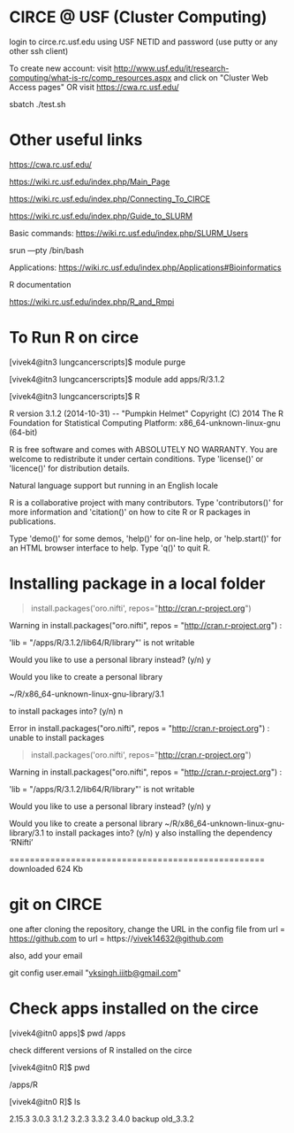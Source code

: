 # CIRCE @ USF (Cluster Computing)

login to circe.rc.usf.edu using USF NETID and password (use putty or any other ssh client)

To create new account: visit http://www.usf.edu/it/research-computing/what-is-rc/comp_resources.aspx and click on "Cluster Web Access pages" OR visit https://cwa.rc.usf.edu/

sbatch ./test.sh

Other useful links
=========================

https://cwa.rc.usf.edu/

https://wiki.rc.usf.edu/index.php/Main_Page

https://wiki.rc.usf.edu/index.php/Connecting_To_CIRCE

https://wiki.rc.usf.edu/index.php/Guide_to_SLURM

Basic commands: https://wiki.rc.usf.edu/index.php/SLURM_Users


srun —pty /bin/bash


Applications: https://wiki.rc.usf.edu/index.php/Applications#Bioinformatics

R documentation

https://wiki.rc.usf.edu/index.php/R_and_Rmpi


# To Run R on circe
[vivek4@itn3 lungcancerscripts]$ module purge

[vivek4@itn3 lungcancerscripts]$ module add apps/R/3.1.2

[vivek4@itn3 lungcancerscripts]$ R


R version 3.1.2 (2014-10-31) -- "Pumpkin Helmet"
Copyright (C) 2014 The R Foundation for Statistical Computing
Platform: x86_64-unknown-linux-gnu (64-bit)

R is free software and comes with ABSOLUTELY NO WARRANTY.
You are welcome to redistribute it under certain conditions.
Type 'license()' or 'licence()' for distribution details.

  Natural language support but running in an English locale

R is a collaborative project with many contributors.
Type 'contributors()' for more information and
'citation()' on how to cite R or R packages in publications.

Type 'demo()' for some demos, 'help()' for on-line help, or
'help.start()' for an HTML browser interface to help.
Type 'q()' to quit R.

# Installing package in a local folder

>  install.packages('oro.nifti', repos="http://cran.r-project.org")

Warning in install.packages("oro.nifti", repos = "http://cran.r-project.org") :

'lib = "/apps/R/3.1.2/lib64/R/library"' is not writable

Would you like to use a personal library instead?  (y/n) y

Would you like to create a personal library

~/R/x86_64-unknown-linux-gnu-library/3.1

to install packages into?  (y/n) n

Error in install.packages("oro.nifti", repos = "http://cran.r-project.org") :
  unable to install packages
>  install.packages('oro.nifti', repos="http://cran.r-project.org")

Warning in install.packages("oro.nifti", repos = "http://cran.r-project.org") :

'lib = "/apps/R/3.1.2/lib64/R/library"' is not writable

Would you like to use a personal library instead?  (y/n) y

Would you like to create a personal library
~/R/x86_64-unknown-linux-gnu-library/3.1
to install packages into?  (y/n) y
also installing the dependency ‘RNifti’

==================================================
downloaded 624 Kb

# git on CIRCE

one after cloning the repository, change the URL in the config file
from  url = https://github.com
to url = https://vivek14632@github.com

also, add your email 

git config user.email "vksingh.iiitb@gmail.com"

# Check apps installed on the circe
[vivek4@itn0 apps]$ pwd
/apps

check different versions of R installed on the circe

[vivek4@itn0 R]$ pwd

/apps/R

[vivek4@itn0 R]$ ls

2.15.3  3.0.3  3.1.2  3.2.3  3.3.2  3.4.0  backup  old_3.3.2




